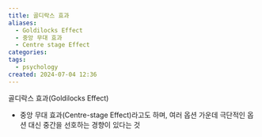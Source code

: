 ```yaml
---
title: 골디락스 효과
aliases:
  - Goldilocks Effect
  - 중앙 무대 효과
  - Centre stage Effect
categories: 
tags:
  - psychology
created: 2024-07-04 12:36
---
```

골디락스 효과(Goldilocks Effect)
- 중앙 무대 효과(Centre-stage Effect)라고도 하며, 여러 옵션 가운데 극단적인 옵션 대신 중간을 선호하는 경향이 있다는 것

